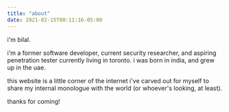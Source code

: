 ```yaml
---
title: "about"
date: 2021-02-15T00:11:16-05:00
---
```


i'm bilal. 

i'm a former software developer, current security researcher, and aspiring penetration tester currently living in toronto. 
i was born in india, and grew up in the uae. 

this website is a little corner of the internet i've carved out for myself to share my internal monologue with the world (or whoever's looking, at least).

thanks for coming!
